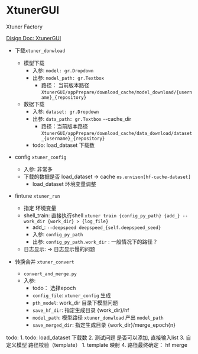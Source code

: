 # XtunerGUI
Xtuner Factory 

[Disign Doc: XtunerGUI](https://aab2vs0do9o.feishu.cn/docx/JWkbdoDiboVKBAxUyQvcg9MQnbb?from=from_copylink)



- 下载`xtuner_donwload`
  - 模型下载
    - 入参: `model: gr.Dropdown`
    - 出参: `model_path: gr.Textbox`
      - 路径： 当前版本路径 `XtunerGUI/appPrepare/download_cache/model_download/{username}_{repository}`
  - 数据下载
    - 入参: `dataset: gr.Dropdown`
    - 出参: `data_path: gr.Textbox`   --cache_dir
      - 路径：当前版本路径 `XtunerGUI/appPrepare/download_cache/data_download/dataset_{username}_{repository}`
    - todo: load_dataset 下载数

- config `xtuner_config`
  - 入参: 非常多
  - 下载的数据是否 load_dataset -> cache  `os.envison[hf-cache-dataset]`
    - load_dataset  环境变量调整

- fintune `xtuner_run`
  - 指定 环境变量
  - shell_train: 直接执行shell `xtuner train {config_py_path} {add_} --work_dir {work_dir} > {log_file}` 
    - add_: `--deepspeed deepspeed_{self.deepspeed_seed} `
    - 入参: `config_py_path`
    - 出参: `config_py_path.work_dir` : 一般情况下的路径？
  - 日志显示: ->  日志显示慢的问题 

- 转换合并 `xtuner_convert`
  - `convert_and_merge.py`
  - 入参: 
    - todo： 选择epoch
    - `config_file`: `xtuner_config` 生成
    - `pth_model`: work_dir 目录下模型问题 
    - `save_hf_dir`: 指定生成目录 {work_dir}/hf
    - `model_path`: 模型路径 `xtuner_donwload` 产出 `model_path`
    - `save_merged_dir`: 指定生成目录 {work_dir}/merge_epoch{n}


todo: 
    1. todo: load_dataset 下载数
    2. 测试问题 是否可以添加,  直接输入list 
    3. 自定义模型 路径校验（template）
       1. template 映射
    4. 路径最终确定： hf merge 

